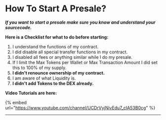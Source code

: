 # How To Start A Presale?

_**If you want to start a presale make sure you know and understand your sourcecode.**_

**Here is a Checklist for what to do before starting:**

1. I understand the functions of my contract.
2. I did disable all special transfer functions in my contract.
3. I disabled all fees or anything similar while I do my presale.
4. If I limit the Max Tokens per Wallet or Max Transaction Amount I did set this to 100% of my supply.
5. **I didn't renounce ownership of my contract.**
6. I am aware of what Liquidity is.
7. **I didn't add Tokens to the DEX already.**

**Video Tutorials are here:**

{% embed url="https://www.youtube.com/channel/UCDrVyjNivEdu7_cIA53B0cg" %}

***

